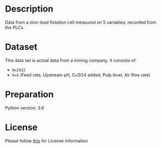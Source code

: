 # Description
Data from a zinc-lead flotation cell measured on 5 variables; recorded from the PLCs.

# Dataset
This data set is actual data from a mining company. It consists of:

- `N=2922`
- `K=5` (Feed rate,	Upstream pH, CuSO4 added, Pulp level, Air flow rate)


# Preparation
Python version: 3.6 

# License
Please follow [this](https://creativecommons.org/licenses/by-sa/4.0/) for License information